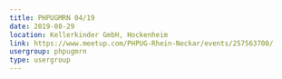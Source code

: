 ```yaml
---
title: PHPUGMRN 04/19
date: 2019-08-29
location: Kellerkinder GmbH, Hockenheim
link: https://www.meetup.com/PHPUG-Rhein-Neckar/events/257563700/
usergroup: phpugmrn
type: usergroup
---
```

